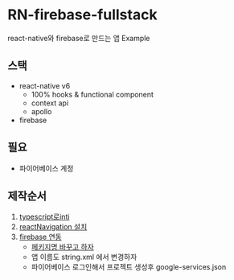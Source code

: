 # RN-firebase-fullstack
react-native와 firebase로 만드는 앱 Example


## 스택
- react-native v6
    - 100% hooks & functional component
    - context api
    - apollo
- firebase

## 필요
- 파이어베이스 계정

## 제작순서
1. [typescript로inti](https://facebook.github.io/react-native/docs/typescript)
2. [reactNavigation 설치](https://reactnavigation.org/docs/en/getting-started.html)
3. [firebase 연동](https://invertase.io/oss/react-native-firebase/quick-start/existing-project)
    - [페키지명 바꾸고 하자](https://romeoh.tistory.com/entry/React-Native-%ED%8C%A8%ED%82%A4%EC%A7%80%EB%AA%85-%EB%B2%88%EB%93%A4%EB%AA%85-%EB%B3%80%EA%B2%BD%ED%95%98%EA%B8%B0-Package-Bundle-Android-iOS)
    - 앱 이름도 string.xml 에서 변경하자
    - 파이어베이스 로그인해서 프로젝트 생성후 google-services.json 